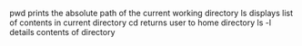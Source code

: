 pwd prints the absolute path of the current working directory
ls displays list of contents in current directory
cd returns user to home directory
ls -l details contents of directory
